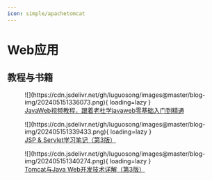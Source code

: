 ```yaml
---
icon: simple/apachetomcat
---
```


# Web应用

## 教程与书籍

<figure markdown="span">
  ![](https://cdn.jsdelivr.net/gh/luguosong/images@master/blog-img/202405151336073.png){ loading=lazy }
  <figcaption><a href="https://www.bilibili.com/video/BV1Z3411C7NZ/?spm_id_from=333.337.search-card.all.click&vd_source=f0bf6f13ef9720c412e23224083e2d8a">JavaWeb视频教程，跟着老杜学javaweb零基础入门到精通</a></figcaption>
</figure>

<figure markdown="span">
  ![](https://cdn.jsdelivr.net/gh/luguosong/images@master/blog-img/202405151339433.png){ loading=lazy }
  <figcaption><a href="https://book.douban.com/subject/33451083/">JSP & Servlet学习笔记（第3版）</a></figcaption>
</figure>

<figure markdown="span">
  ![](https://cdn.jsdelivr.net/gh/luguosong/images@master/blog-img/202405151340274.png){ loading=lazy }
  <figcaption><a href="https://book.douban.com/subject/34780582/">Tomcat与Java Web开发技术详解（第3版）</a></figcaption>
</figure>
